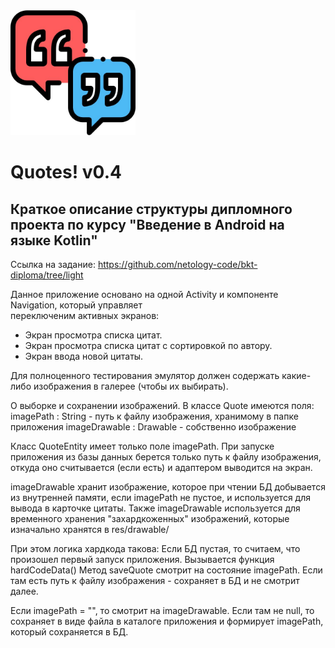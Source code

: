 <img src = "logo.png" width = 200px>
    
# Quotes! v0.4
 
## Краткое описание структуры дипломного проекта по курсу "Введение в Android на языке Kotlin"    

Ссылка на задание: https://github.com/netology-code/bkt-diploma/tree/light

Данное приложение основано на одной Activity и компоненте Navigation, который управляет     
переключеним активных экранов:    
  
 - Экран просмотра списка цитат.
 - Экран просмотра списка цитат с сортировкой по автору.    
 - Экран ввода новой цитаты.


 Для полноценного тестирования эмулятор должен содержать какие-либо изображения в галерее (чтобы
 их выбирать).


О выборке и сохранении изображений.
В классе Quote имеются поля:
imagePath : String - путь к файлу изображения, хранимому в папке приложения
imageDrawable : Drawable - собственно изображение

Класс QuoteEntity имеет только поле imagePath.
При запуске приложения из базы данных берется только путь к файлу изображения, откуда оно считывается
(если есть) и адаптером выводится на экран.

imageDrawable хранит изображение, которое при чтении БД добывается из внутренней памяти,
если imagePath не пустое, и используется для вывода в карточке цитаты.
Также imageDrawable используется для временного хранения "захардкоженных" изображений,
которые изначально хранятся в res/drawable/

При этом логика хардкода такова:
Если БД пустая, то считаем, что произошел первый запуск приложения. Вызывается функция hardCodeData()
Метод saveQuote смотрит на состояние imagePath. Если там есть путь к файлу изображения - сохраняет
в БД и не смотрит далее.

Если imagePath = "", то смотрит на imageDrawable. Если там не null, то сохраняет в виде файла в
каталоге приложения и формирует imagePath, который сохраняется в БД.